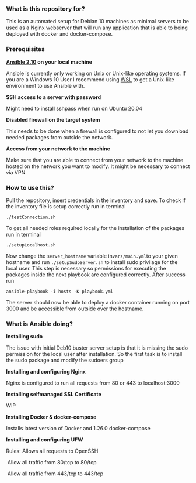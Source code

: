 ### What is this repository for?
This is an automated setup for Debian 10 machines as minimal servers to be used as a Nginx webserver that will run any application that is able to being deployed with docker and docker-compose.

### Prerequisites
**[Ansible 2.10](https://docs.ansible.com/ansible/latest/installation_guide/intro_installation.html) on your local machine**

Ansible is currently only working on Unix or Unix-like operating systems. If you are a Windows 10 User I recommend using [WSL](https://docs.microsoft.com/en-us/windows/wsl/install-win10) to get a Unix-like environment to use Ansible with.

**SSH access to a server with password**

Might need to install sshpass when run on Ubuntu 20.04

**Disabled firewall on the target system**

This needs to be done when a firewall is configured to not let you download needed packages from outside the network.

**Access from your network to the machine**

Make sure that you are able to connect from your network to the machine hosted on the network you want to modify. It might be necessary to connect via VPN.

### How to use this?

Pull the repository, insert credentials in the inventory and save. To check if the inventory file is setup correctly run in terminal

```
./testConnection.sh
```

To get all needed roles required locally for the installation of the packages run in terminal

```
./setupLocalhost.sh
```

Now change the `server_hostname` variable in`vars/main.yml`to your given hostname and run `./setupSudoServer.sh` to install sudo privilage for the local user. This step is necessary so permissions for executing the packages inside the next playbook are configured correctly. After success run

```
ansible-playbook -i hosts -K playbook.yml
```

The server should now be able to deploy a docker container running on port 3000 and be accessible from outside over the hostname.

### What is Ansible doing?
**Installing sudo**

The issue with initial Deb10 buster server setup is that it is missing the sudo permission for the local user after installation. So the first task is to install the sudo package and modify the sudoers group

**Installing and configuring Nginx**

Nginx is configured to run all requests from 80 or 443 to localhost:3000

**Installing selfmanaged SSL Certificate**

WIP

**Installing Docker & docker-compose**

Installs latest version of Docker and 1.26.0 docker-compose

**Installing and configuring UFW**

Rules: Allows all requests to OpenSSH

​			Allow all traffic from 80/tcp to 80/tcp

​			Allow all traffic from 443/tcp to 443/tcp